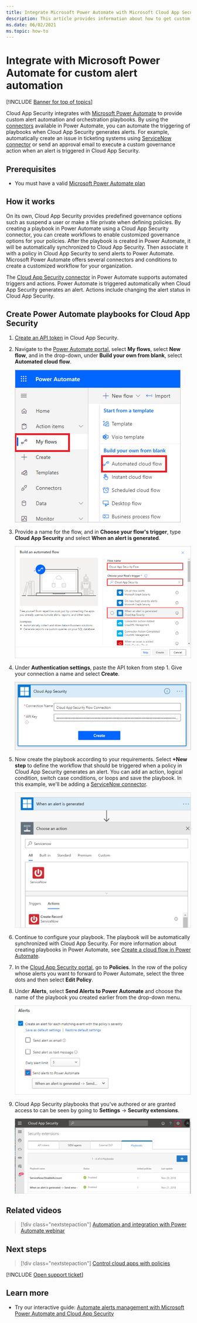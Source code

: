 ```yaml
---
title: Integrate Microsoft Power Automate with Microsoft Cloud App Security to get custom alert automation
description: This article provides information about how to get custom alert automation by integrating Microsoft Power Automate with Cloud App Security.
ms.date: 06/02/2021
ms.topic: how-to
---
```

# Integrate with Microsoft Power Automate for custom alert automation

[!INCLUDE [Banner for top of topics](includes/banner.md)]

Cloud App Security integrates with [Microsoft Power Automate](/flow/getting-started) to provide custom alert automation and orchestration playbooks. By using the [connectors](/connectors/) available in Power Automate, you can automate the triggering of playbooks when Cloud App Security generates alerts. For example, automatically create an issue in ticketing systems using [ServiceNow connector](/connectors/service-now/) or send an approval email to execute a custom governance action when an alert is triggered in Cloud App Security.

## Prerequisites

- You must have a valid [Microsoft Power Automate plan](https://flow.microsoft.com/pricing)

## How it works

On its own, Cloud App Security provides predefined governance options such as suspend a user or make a file private when defining policies. By creating a playbook in Power Automate using a Cloud App Security connector, you can create workflows to enable customized governance options for your policies. After the playbook is created in Power Automate, it will be automatically synchronized to Cloud App Security. Then associate it with a policy in Cloud App Security to send alerts to Power Automate. Microsoft Power Automate offers several connectors and conditions to create a customized workflow for your organization.

The [Cloud App Security connector](/connectors/cloudappsecurity/) in Power Automate supports automated triggers and actions. Power Automate is triggered automatically when Cloud App Security generates an alert. Actions include changing the alert status in Cloud App Security.

## Create Power Automate playbooks for Cloud App Security

1. [Create an API token](api-authentication.md) in Cloud App Security.

1. Navigate to the [Power Automate portal](https://flow.microsoft.com), select **My flows**, select **New flow**, and in the drop-down, under **Build your own from blank**, select **Automated cloud flow**.

    ![Power Automate create new flow](media/flow-create-new.png)

1. Provide a name for the flow, and in **Choose your flow's trigger**, type **Cloud App Security** and select **When an alert is generated**.

    ![Power Automate when an alert is generated](media/flow-when-alert.png)

1. Under **Authentication settings**, paste the API token from step 1. Give your connection a name and select **Create**.

    ![Power Automate add token](media/add-token.png)

1. Now create the playbook according to your requirements. Select **+New step** to define the workflow that should be triggered when a policy in Cloud App Security generates an alert. You can add an action, logical condition, switch case conditions, or loops and save the playbook. In this example, we'll be adding a [ServiceNow connector](/connectors/service-now/).

    ![Power Automate workflow](media/flow-workflow.png)

1. Continue to configure your playbook. The playbook will be automatically synchronized with Cloud App Security. For more information about creating playbooks in Power Automate, see [Create a cloud flow in Power Automate](/power-automate/get-started-logic-flow).
1. In the [Cloud App Security portal](https://portal.cloudappsecurity.com/), go to **Policies**. In the row of the policy whose alerts you want to forward to Power Automate, select the three dots and then select **Edit Policy**.
1. Under **Alerts**, select **Send Alerts to Power Automate** and choose the name of the playbook you created earlier from the drop-down menu.

    ![Enable Power Automate in Cloud App Security portal](media/flow-mcas-config.png)

1. Cloud App Security playbooks that you've authored or are granted access to can be seen by going to **Settings** -> **Security extensions**.

    ![view playbooks in Cloud App Security](media/flow-extensions.png)

## Related videos

> [!div class="nextstepaction"]
> [Automation and integration with Power Automate webinar](webinars.md#on-demand-webinars)

## Next steps

> [!div class="nextstepaction"]
> [Control cloud apps with policies](control-cloud-apps-with-policies.md)

[!INCLUDE [Open support ticket](includes/support.md)]

## Learn more

- Try our interactive guide: [Automate alerts management with Microsoft Power Automate and Cloud App Security](https://mslearn.cloudguides.com/guides/Automate%20alerts%20management%20with%20Microsoft%20Power%20Automate%20and%20Cloud%20App%20Security)
